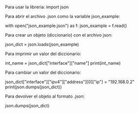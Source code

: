 Para usar la libreria:
import json

Para abrir el archivo .json como la variable json_example:

with open("json_example.json") as f:
    json_example = f.read()

Para crear un objeto (diccionario) con el archivo json:

json_dict = json.loads(json_example)

Para imprimir un valor del diccionario:

int_name = json_dict["interface"]["name"]
print(int_name)

Para cambiar un valor del diccionario:

json_dict["interface"]["ipv4"]["address"][0]["ip"] = "192.168.0.2"
print(json.dumps(json_dict))

Para devolver el objeto al formato .json:

json.dumps(json_dict)
